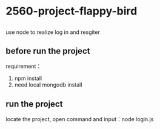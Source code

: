 # 2560-project-flappy-bird
## 
use node to realize log in and resgiter

## before run the project
requirement：
1. npm install
2. need local mongodb install

## run the project
locate the project, open command and input：node login.js
